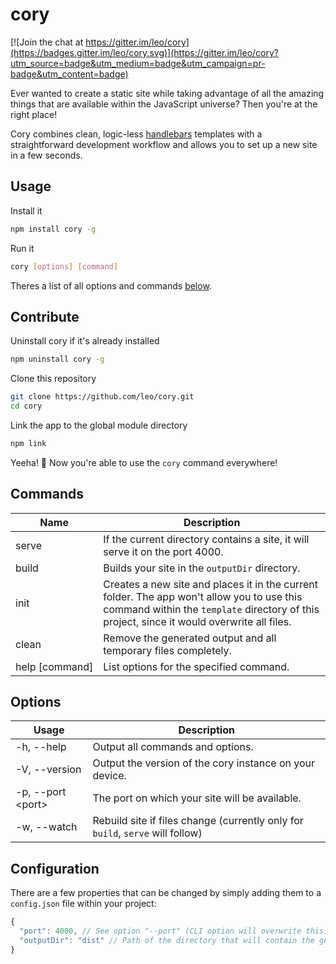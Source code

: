 # cory

[![Join the chat at https://gitter.im/leo/cory](https://badges.gitter.im/leo/cory.svg)](https://gitter.im/leo/cory?utm_source=badge&utm_medium=badge&utm_campaign=pr-badge&utm_content=badge)

Ever wanted to create a static site while taking advantage of all the amazing things that are available within the JavaScript universe? Then you're at the right place!

Cory combines clean, logic-less [handlebars](http://handlebarsjs.com) templates with a straightforward development workflow and allows you to set up a new site in a few seconds.

## Usage

Install it

```bash
npm install cory -g
```

Run it

```bash
cory [options] [command]
```

Theres a list of all options and commands [below](#commands).

## Contribute

Uninstall cory if it's already installed

```bash
npm uninstall cory -g
```

Clone this repository

```bash
git clone https://github.com/leo/cory.git
cd cory
```

Link the app to the global module directory

```bash
npm link
```

Yeeha! :horse: Now you're able to use the `cory` command everywhere!

## Commands

| Name                | Description |
| ------------------- | ----------- |
| serve               | If the current directory contains a site, it will serve it on the port 4000. |
| build               | Builds your site in the `outputDir` directory. |
| init                | Creates a new site and places it in the current folder. The app won't allow you to use this command within the `template` directory of this project, since it would overwrite all files. |
| clean               | Remove the generated output and all temporary files completely. |
| help&nbsp;[command] | List options for the specified command. |

## Options

| Usage                     | Description |
| ------------------------- | ----------- |
| -h, --help                | Output all commands and options. |
| -V, --version             | Output the version of the cory instance on your device. |
| -p, --port &#60;port&#62; | The port on which your site will be available. |
| -w, --watch               | Rebuild site if files change (currently only for `build`, `serve` will follow) |

## Configuration

There are a few properties that can be changed by simply adding them to a `config.json` file within your project:

```js
{
  "port": 4000, // See option "--port" (CLI option will overwrite this)
  "outputDir": "dist" // Path of the directory that will contain the generated site
}
```
